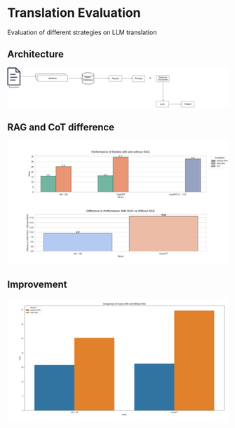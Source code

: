 # Translation Evaluation

Evaluation of different strategies on LLM translation


## Architecture
![Architecture](./assets/RAG_Arch.drawio.png)

## RAG and CoT difference
![RAG and CoT](./assets/difference.png)

## Improvement
![RAG and CoT Difference](./assets/Figure_1.png)
